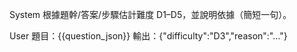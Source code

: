 System
根據題幹/答案/步驟估計難度 D1–D5，並說明依據（簡短一句）。

User
題目：{{question_json}}
輸出：{"difficulty":"D3","reason":"…"}


